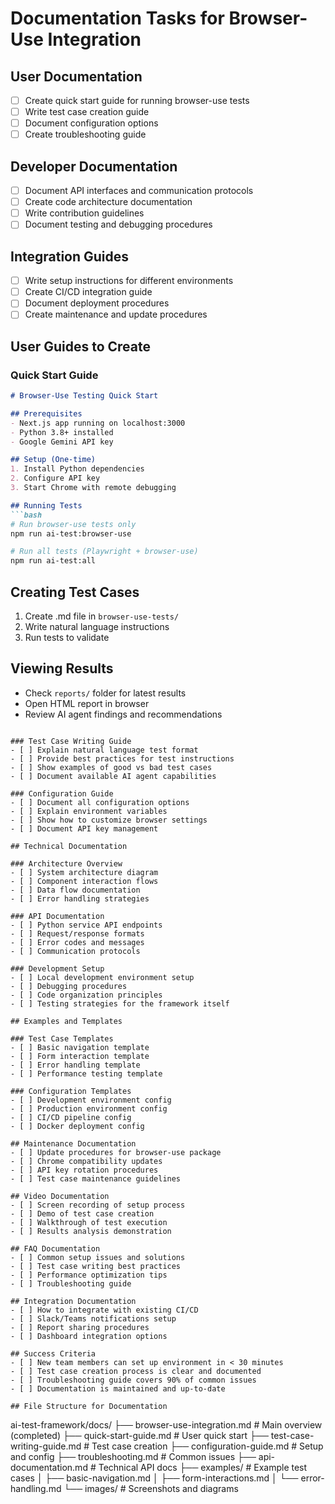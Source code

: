 # Documentation Tasks for Browser-Use Integration

## User Documentation
- [ ] Create quick start guide for running browser-use tests
- [ ] Write test case creation guide
- [ ] Document configuration options
- [ ] Create troubleshooting guide

## Developer Documentation
- [ ] Document API interfaces and communication protocols
- [ ] Create code architecture documentation
- [ ] Write contribution guidelines
- [ ] Document testing and debugging procedures

## Integration Guides
- [ ] Write setup instructions for different environments
- [ ] Create CI/CD integration guide
- [ ] Document deployment procedures
- [ ] Create maintenance and update procedures

## User Guides to Create

### Quick Start Guide
```markdown
# Browser-Use Testing Quick Start

## Prerequisites
- Next.js app running on localhost:3000
- Python 3.8+ installed
- Google Gemini API key

## Setup (One-time)
1. Install Python dependencies
2. Configure API key
3. Start Chrome with remote debugging

## Running Tests
```bash
# Run browser-use tests only
npm run ai-test:browser-use

# Run all tests (Playwright + browser-use)
npm run ai-test:all
```

## Creating Test Cases
1. Create .md file in `browser-use-tests/`
2. Write natural language instructions
3. Run tests to validate

## Viewing Results
- Check `reports/` folder for latest results
- Open HTML report in browser
- Review AI agent findings and recommendations
```

### Test Case Writing Guide
- [ ] Explain natural language test format
- [ ] Provide best practices for test instructions
- [ ] Show examples of good vs bad test cases
- [ ] Document available AI agent capabilities

### Configuration Guide
- [ ] Document all configuration options
- [ ] Explain environment variables
- [ ] Show how to customize browser settings
- [ ] Document API key management

## Technical Documentation

### Architecture Overview
- [ ] System architecture diagram
- [ ] Component interaction flows
- [ ] Data flow documentation
- [ ] Error handling strategies

### API Documentation
- [ ] Python service API endpoints
- [ ] Request/response formats
- [ ] Error codes and messages
- [ ] Communication protocols

### Development Setup
- [ ] Local development environment setup
- [ ] Debugging procedures
- [ ] Code organization principles
- [ ] Testing strategies for the framework itself

## Examples and Templates

### Test Case Templates
- [ ] Basic navigation template
- [ ] Form interaction template
- [ ] Error handling template
- [ ] Performance testing template

### Configuration Templates
- [ ] Development environment config
- [ ] Production environment config
- [ ] CI/CD pipeline config
- [ ] Docker deployment config

## Maintenance Documentation
- [ ] Update procedures for browser-use package
- [ ] Chrome compatibility updates
- [ ] API key rotation procedures
- [ ] Test case maintenance guidelines

## Video Documentation
- [ ] Screen recording of setup process
- [ ] Demo of test case creation
- [ ] Walkthrough of test execution
- [ ] Results analysis demonstration

## FAQ Documentation
- [ ] Common setup issues and solutions
- [ ] Test case writing best practices
- [ ] Performance optimization tips
- [ ] Troubleshooting guide

## Integration Documentation
- [ ] How to integrate with existing CI/CD
- [ ] Slack/Teams notifications setup
- [ ] Report sharing procedures
- [ ] Dashboard integration options

## Success Criteria
- [ ] New team members can set up environment in < 30 minutes
- [ ] Test case creation process is clear and documented
- [ ] Troubleshooting guide covers 90% of common issues
- [ ] Documentation is maintained and up-to-date

## File Structure for Documentation
```
ai-test-framework/docs/
├── browser-use-integration.md      # Main overview (completed)
├── quick-start-guide.md           # User quick start
├── test-case-writing-guide.md     # Test case creation
├── configuration-guide.md         # Setup and config
├── troubleshooting.md             # Common issues
├── api-documentation.md           # Technical API docs
├── examples/                      # Example test cases
│   ├── basic-navigation.md
│   ├── form-interactions.md
│   └── error-handling.md
└── images/                        # Screenshots and diagrams
```